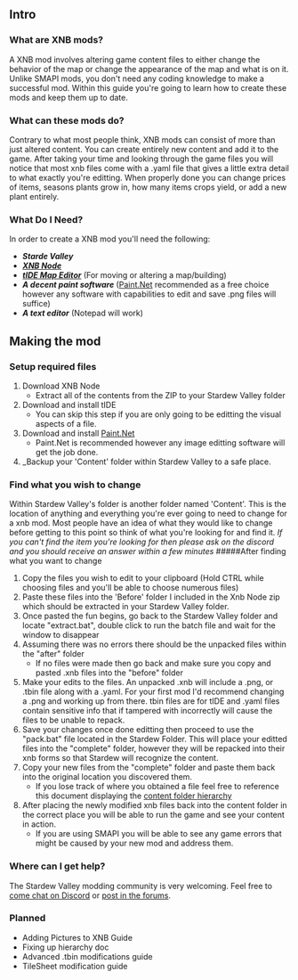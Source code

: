## Intro

### What are XNB mods?
A XNB mod involves altering game content files to either change the behavior of the map or change the appearance of the map 
and what is on it. Unlike SMAPI mods, you don't need any coding knowledge to make a successful mod. Within this guide you're going to learn how to create these mods and keep them up to date.

### What can these mods do?
Contrary to what most people think, XNB mods can consist of more than just altered content. You can create entirely new content and
add it to the game. After taking your time and looking through the game files you will notice that most xnb files come with a .yaml file that gives a little extra detail to what exactly you're editting. 
When properly done you can change prices of items, seasons plants grow in, how many items crops yield, or add a new plant entirely.

### What Do I Need?
In order to create a XNB mod you'll need the following:

* **_Starde Valley_**
* **_[XNB Node](http://www.mediafire.com/file/493zng05xjojb5s/XNBNode.zip)_**
* **_[tIDE Map Editor](http://tide.codeplex.com/downloads/get/716669)_** (For moving or altering a map/building)
* **_A decent paint software_** ([Paint.Net](http://www.getpaint.net/download.html) recommended as a free choice however any software with capabilities to edit and save .png files will suffice)
* **_A text editor_** (Notepad will work)

## Making the mod

### Setup required files
1. Download XNB Node
	* Extract all of the contents from the ZIP to your Stardew Valley folder
2. Download and install tIDE
	* You can skip this step if you are only going to be editting the visual aspects of a file.
3. Download and install [Paint.Net](http://www.getpaint.net/download.html)
	* Paint.Net is recommended however any image editting software will get the job done.
4. _Backup your 'Content' folder within Stardew Valley to a safe place.

### Find what you wish to change
Within Stardew Valley's folder is another folder named 'Content'. This is the location of anything and everything you're ever going to need to change for a xnb mod. Most people have an idea of what they would like to change before getting to this point so think of what you're looking for and find it. _If you can't find the item you're looking for then please ask on the discord and you should receive an answer within a few minutes_
#####After finding what you want to change
1. Copy the files you wish to edit to your clipboard (Hold CTRL while choosing files and you'll be able to choose numerous files)
2. Paste these files into the 'Before' folder I included in the Xnb Node zip which should be extracted in your Stardew Valley folder.
3. Once pasted the fun begins, go back to the Stardew Valley folder and locate "extract.bat", double click to run the batch file and wait for the window to disappear
4. Assuming there was no errors there should be the unpacked files within the "after" folder
	* If no files were made then go back and make sure you copy and pasted .xnb files into the "before" folder
5. Make your edits to the files. An unpacked .xnb will include a .png, or .tbin file along with a .yaml. For your first mod I'd recommend changing a .png and working up from there. tbin files are for tIDE and .yaml files contain sensitive info that if tampered with incorrectly will cause the files to be unable to repack.
6. Save your changes once done editting then proceed to use the "pack.bat" file located in the Stardew Folder. This will place your editted files into the "complete" folder, however they will be repacked into their xnb forms so that Stardew will recognize the content.
7. Copy your new files from the "complete" folder and paste them back into the original location you discovered them.
	* If you lose track of where you obtained a file feel free to reference this document displaying the [content folder hierarchy](https://docs.google.com/document/d/1XinJ7vP-SvRZdMJPu8gxvWsSJAjzkcONUZftrH-eJvs/edit?usp=sharing)
8. After placing the newly modified xnb files back into the content folder in the correct place you will be able to run the game and see your content in action.
	* If you are using SMAPI you will be able to see any game errors that might be caused by your new mod and address them.

### Where can I get help?
The Stardew Valley modding community is very welcoming. Feel free to [come chat on Discord](https://discord.gg/kH55QXP)
or [post in the forums](http://community.playstarbound.com/forums/mods.215/).

### Planned
 - Adding Pictures to XNB Guide
 - Fixing up hierarchy doc
 - Advanced .tbin modifications guide
 - TileSheet modification guide
